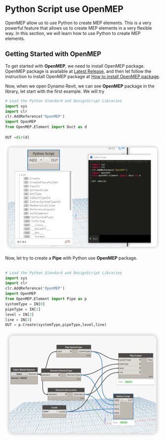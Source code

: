# Python Script use OpenMEP

OpenMEP allow us to use Python to create MEP elements. This is a very powerful feature that allows us to create MEP elements in a very flexible way. In this section, we will learn how to use Python to create MEP elements.
## Getting Started with OpenMEP

To get started with **OpenMEP**, we need to install OpenMEP package. OpenMEP package is available at [Latest Release](https://github.com/chuongmep/OpenMEP/releases/latest), and then let follow the instruction to install OpenMEP package at [How to install OpenMEP package](https://chuongmep.github.io/OpenMEP/tutorial/installation.html).


Now, when we open Dynamo Revit, we can see **OpenMEP** package in the library, let start with the first example. We will try 

```py
# Load the Python Standard and DesignScript Libraries
import sys
import clr
clr.AddReference('OpenMEP')
import OpenMEP
from OpenMEP.Element import Duct as d

OUT =dir(d)
```

![](pic/ImportLibrary.png)

Now, let try to create a **Pipe** with Python use **OpenMEP** package.

```py

# Load the Python Standard and DesignScript Libraries
import sys
import clr
clr.AddReference('OpenMEP')
import OpenMEP
from OpenMEP.Element import Pipe as p
systemType = IN[0]
pipeType = IN[1]
level = IN[2]
line = IN[3]
OUT = p.Create(systemType,pipeType,level,line)
```

![Create Pipe](pic/CreatePipe.png)


